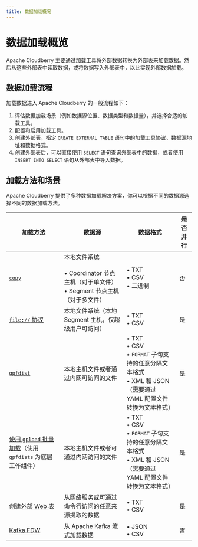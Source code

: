 ```yaml
---
title: 数据加载概况
---
```


# 数据加载概览

Apache Cloudberry 主要通过加载工具将外部数据转换为外部表来加载数据。然后从这些外部表中读取数据，或将数据写入外部表中，以此实现外部数据加载。

## 数据加载流程

加载数据进入 Apache Cloudberry 的一般流程如下：

1. 评估数据加载场景（例如数据源位置、数据类型和数据量），并选择合适的加载工具。
2. 配置和启用加载工具。
3. 创建外部表，指定 `CREATE EXTERNAL TABLE` 语句中的加载工具协议、数据源地址和数据格式。
4. 创建外部表后，可以直接使用 `SELECT` 语句查询外部表中的数据，或者使用 `INSERT INTO SELECT` 语句从外部表中导入数据。

## 加载方法和场景

Apache Cloudberry 提供了多种数据加载解决方案，你可以根据不同的数据源选择不同的数据加载方法。

| 加载方法              | 数据源                                                 | 数据格式                                                  | 是否并行 |
| -------------------------- | ----------------------------------------------------------- | ------------------------------------------------------------ | -------- |
| [`copy`](/i18n/zh/docusaurus-plugin-content-docs/current/data-loading/load-data-using-copy.md)                     | 本地文件系统<br /><br />• Coordinator 节点主机（对于单文件）<br />• Segment 节点主机（对于多文件） | • TXT<br />• CSV<br />• 二进制                                             | 否       |
| [`file://` 协议](/i18n/zh/docusaurus-plugin-content-docs/current/data-loading/load-data-using-file-protocol.md)         | 本地文件系统（本地 Segment 主机，仅超级用户可访问） | • TXT<br />• CSV                                             | 是      |
| [`gpfdist`](/i18n/zh/docusaurus-plugin-content-docs/current/data-loading/load-data-using-gpfdist.md)    |  本地主机文件或者通过内网可访问的文件  | • TXT<br />• CSV<br />• `FORMAT` 子句支持的任意分隔文本格式<br />• XML 和 JSON（需要通过 YAML 配置文件转换为文本格式） | 是     |               |
| [使用 `gpload` 批量加载](/i18n/zh/docusaurus-plugin-content-docs/current/data-loading/load-data-using-gpload.md)（使用 `gpfdists` 为底层工作组件） |  本地主机文件或者可通过内网访问的文件  | • TXT<br />• CSV<br />• `FORMAT` 子句支持的任意分隔文本格式<br />• XML 和 JSON（需要通过 YAML 配置文件转换为文本格式） | 是      |
| [创建外部 Web 表](/i18n/zh/docusaurus-plugin-content-docs/current/data-loading/load-data-from-web-services.md)         | 从网络服务或可通过命令行访问的任意来源提取的数据 | • TXT<br />• CSV                                             | 是      |
| [Kafka FDW](/i18n/zh/docusaurus-plugin-content-docs/current/data-loading/load-data-from-kafka-using-fdw.md)         | 从 Apache Kafka 流式加载数据 | • JSON<br />• CSV                                             | 否      |